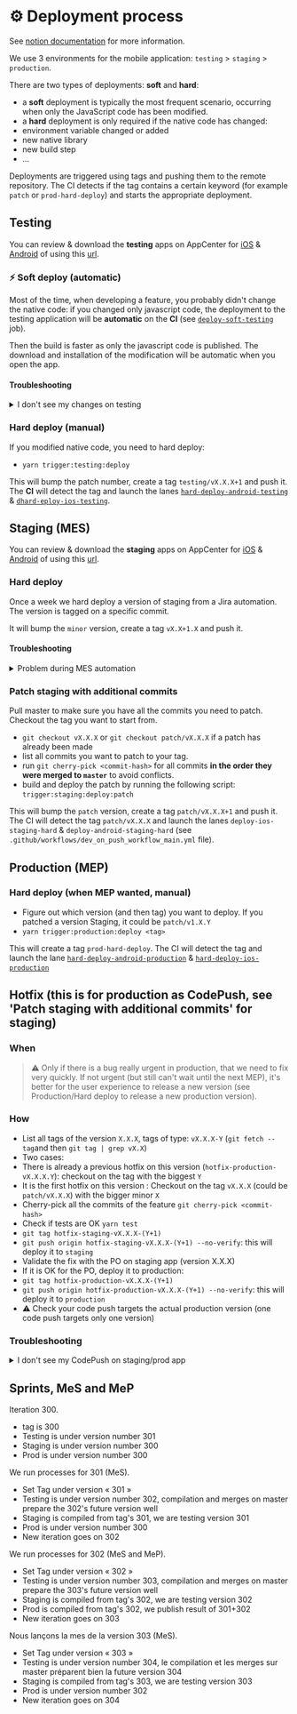 # ⚙️ Deployment process

See [notion documentation][1] for more information.

We use 3 environments for the mobile application: `testing` > `staging` > `production`.

There are two types of deployments: **soft** and **hard**:

- a **soft** deployment is typically the most frequent scenario, occurring when only the JavaScript code has been modified.
- a **hard** deployment is only required if the native code has changed:
- environment variable changed or added
- new native library
- new build step
- ...

Deployments are triggered using tags and pushing them to the remote repository. The CI detects if the tag contains a certain keyword (for example `patch` or `prod-hard-deploy`) and starts the appropriate deployment.

## Testing

You can review & download the **testing** apps on AppCenter for [iOS][2] & [Android][3] of using this [url][4].

### ⚡️ Soft deploy (automatic)

Most of the time, when developing a feature, you probably didn't change the native code: if you changed only javascript code, the deployment to the testing application will be **automatic** on the **CI** (see [`deploy-soft-testing`](../../.github/workflows/dev_on_push_workflow_main.yml#L103) job).

Then the build is faster as only the javascript code is published. The download and installation of the modification will be automatic when you open the app.

#### Troubleshooting

<details>
 <summary>I don't see my changes on testing</summary>

If you don't see your changes, try to check if the codepush was correctly downloaded. To do so, go to "CheatCodes", and click on the "check update" button.

3 possibilities:

- it displays "no update found": you are up-to-date
- it shows "New version available on AppCenter" you need to go to AppCenter for [iOS][5] & [Android][6]
- it downloads the update and restarts the app

</details>

### Hard deploy (manual)

If you modified native code, you need to hard deploy:

- `yarn trigger:testing:deploy`

This will bump the patch number, create a tag `testing/vX.X.X+1` and push it.
The **CI** will detect the tag and launch the lanes [`hard-deploy-android-testing`](../../.github/workflows/dev_on_push_workflow_main.yml#L133) & [`dhard-eploy-ios-testing`](../../.github/workflows/dev_on_push_workflow_main.yml#L143).

## Staging (MES)

You can review & download the **staging** apps on AppCenter for [iOS][5] & [Android][6] of using this [url][7].

### Hard deploy

Once a week we hard deploy a version of staging from a Jira automation. The version is tagged on a specific commit.

It will bump the `minor` version, create a tag `vX.X+1.X` and push it.

#### Troubleshooting

<details>
 <summary>Problem during MES automation</summary>

In case there is a problem with the automation when you want to deploy the new staging version from a specific commit you can manually trigger the [GithubAction][9] :

- Click the `Run workflow` button select the `master` branch and give the commit from which you want to create a version

This will bump the `minor` version, create a tag `vX.X+1.X` and push it.

</details>

### Patch staging with additional commits

Pull master to make sure you have all the commits you need to patch.
Checkout the tag you want to start from.

- `git checkout vX.X.X` or `git checkout patch/vX.X.X` if a patch has already been made
- list all commits you want to patch to your tag.
- run `git cherry-pick <commit-hash>` for all commits **in the order they were merged to `master`** to avoid conflicts.
- build and deploy the patch by running the following script: `trigger:staging:deploy:patch`

This will bump the `patch` version, create a tag `patch/vX.X.X+1` and push it.
The CI will detect the tag `patch/vX.X.X` and launch the lanes `deploy-ios-staging-hard` & `deploy-android-staging-hard` (see `.github/workflows/dev_on_push_workflow_main.yml` file).

## Production (MEP)

### Hard deploy (when MEP wanted, manual)

- Figure out which version (and then tag) you want to deploy. If you patched a version Staging, it could be `patch/v1.X.Y`
- `yarn trigger:production:deploy <tag>`

This will create a tag `prod-hard-deploy`. The CI will detect the tag and launch the lane [`hard-deploy-android-production`](../../.github/workflows/dev_on_push_workflow_main.yml#L173) & [`hard-deploy-ios-production`](../../.github/workflows/dev_on_push_workflow_main.yml#L183)

## Hotfix (this is for production as CodePush, see 'Patch staging with additional commits' for staging)

### When

> ⚠️ Only if there is a bug really urgent in production, that we need to fix very quickly.
If not urgent (but still can't wait until the next MEP), it's better for the user experience to release a new version (see Production/Hard deploy to release a new production version).

### How

- List all tags of the version `X.X.X`, tags of type: `vX.X.X-Y` (`git fetch --tag`and then `git tag | grep vX.X`)
- Two cases:
- There is already a previous hotfix on this version (`hotfix-production-vX.X.X.Y`): checkout on the tag with the biggest `Y`
- It is the first hotfix on this version : Checkout on the tag `vX.X.X` (could be `patch/vX.X.X`) with the bigger minor `X`
- Cherry-pick all the commits of the feature `git cherry-pick <commit-hash>`
- Check if tests are OK `yarn test`
- `git tag hotfix-staging-vX.X.X-(Y+1)`
- `git push origin hotfix-staging-vX.X.X-(Y+1) --no-verify`: this will deploy it to `staging`
- Validate the fix with the PO on staging app (version X.X.X)
- If it is OK for the PO, deploy it to production:
- `git tag hotfix-production-vX.X.X-(Y+1)`
- `git push origin hotfix-production-vX.X.X-(Y+1) --no-verify`: this will deploy it to `production`
- ⚠️ Check your code push targets the actual production version (one code push targets only one version)

### Troubleshooting

<details>
 <summary>I don't see my CodePush on staging/prod app</summary>

Check if you can find it on AppCenter. Example for [staging iOS][8].

![img](./CodePushOnAppCenter.png)

</details>

## Sprints, MeS and MeP

Iteration 300.

- tag is 300
- Testing is under version number 301
- Staging is under version number 300
- Prod is under version number 300

We run processes for 301 (MeS).

- Set Tag under version « 301 »
- Testing is under version number 302, compilation and merges on master prepare the 302's future version well
- Staging is compiled from tag's 301, we are testing version 301
- Prod is under version number 300
- New iteration goes on 302

We run processes for 302 (MeS and MeP).

- Set Tag under version « 302 »
- Testing is under version number 303, compilation and merges on master prepare the 303's future version well
- Staging is compiled from tag's 302, we are testing version 302
- Prod is compiled from tag's 302, we publish result of 301+302
- New iteration goes on 303

Nous lançons la mes de la version 303 (MeS).

- Set Tag under version « 303 »
- Testing is under version number 304, le compilation et les merges sur master préparent bien la future version 304
- Staging is compiled from tag's 303, we are testing version 303
- Prod is under version number 302
- New iteration goes on 304

[1]: https://www.notion.so/passcultureapp/Processus-d-ploiement-MES-MEP-App-Native-bc75cbf31d6146ee88c8c031eb14b655
[2]: https://appcenter.ms/orgs/pass-Culture/apps/passculture-testing-ios
[3]: https://appcenter.ms/orgs/pass-Culture/apps/passculture-testing-android
[4]: https://app.testing.passculture.team/accueil
[5]: https://appcenter.ms/orgs/pass-Culture/apps/passculture-staging-ios
[6]: https://appcenter.ms/orgs/pass-Culture/apps/passculture-staging-android
[7]: https://app.staging.passculture.team/accueil
[8]: https://appcenter.ms/orgs/pass-Culture/apps/PassCulture-staging-ios/distribute/code-push
[9]: https://github.com/pass-culture/pass-culture-app-native/actions/workflows/jira_create_and_push_staging_testing_deploy_tags.yml
